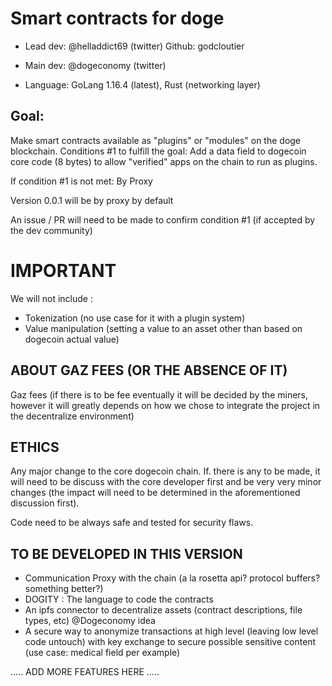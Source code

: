 # Smart contracts for doge 

- Lead dev: @helladdict69 (twitter) Github: godcloutier 
- Main dev: @dogeconomy (twitter)

- Language: GoLang 1.16.4 (latest), Rust (networking layer)

## Goal: 

Make smart contracts available as "plugins" or "modules" on the doge blockchain. Conditions #1 to fulfill the goal: Add a data field to dogecoin core code (8 bytes) to allow "verified" apps on the chain to run as plugins.

If condition #1 is not met: By Proxy

Version 0.0.1 will be by proxy by default

An issue / PR will need to be made to confirm condition #1 (if accepted by the dev community)

# IMPORTANT

We will not include :

- Tokenization (no use case for it with a plugin system)
- Value manipulation (setting a value to an asset other than based on dogecoin actual value)

## ABOUT GAZ FEES (OR THE ABSENCE OF IT)

Gaz fees (if there is to be fee eventually it will be decided by the miners, however it will greatly depends on how we chose to integrate the project in the decentralize environment)


## ETHICS

Any major change to the core dogecoin chain. If. there is any to be made, it will need to be discuss with the core developer first and be very very minor changes (the impact will need to be determined in the aforementioned discussion first).

Code need to be always safe and tested for security flaws.

## TO BE DEVELOPED IN THIS VERSION

- Communication Proxy with the chain (a la rosetta api? protocol buffers? something better?)
- DOGITY : The language to code the contracts
- An ipfs connector to decentralize assets (contract descriptions, file types, etc) @Dogeconomy idea
- A secure way to anonymize transactions at high level (leaving low level code untouch) with key exchange to secure possible sensitive content (use case: medical field per example)

..... ADD MORE FEATURES HERE .....
